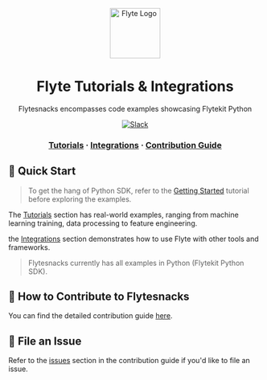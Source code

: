 <html>
    <p align="center">
        <img src="https://raw.githubusercontent.com/flyteorg/static-resources/main/common/flyte_circle_gradient_1_4x4.png" alt="Flyte Logo" width="100">
    </p>
    <h1 align="center">
        Flyte Tutorials & Integrations
    </h1>
    <p align="center">
        Flytesnacks encompasses code examples showcasing Flytekit Python
    </p>
    <p align="center">
        <a href="https://slack.flyte.org">
            <img src="https://img.shields.io/badge/slack-join_chat-white.svg?logo=slack&style=social" alt="Slack" />
        </a>
    </p>
    <h3 align="center">
        <a href="https://docs.flyte.org/en/latest/flytesnacks/tutorials.html">Tutorials</a>
        <span> · </span>
        <a href="https://docs.flyte.org/en/latest/flytesnacks/integrations.html">Integrations</a>
         <span> · </span>
        <a href="https://docs.flyte.org/en/latest/flytesnacks/contribute.html">Contribution Guide</a>
    </h3>
</html>

<html>
    <h2 id="quick-start">
        🚀 Quick Start
    </h2>
</html>

> To get the hang of Python SDK, refer to the [Getting Started](https://docs.flyte.org/en/latest/getting_started.html) tutorial before exploring the examples.

The [Tutorials](https://docs.flyte.org/en/latest/flytesnacks/tutorials.html) section has real-world examples, ranging from machine learning training, data processing to feature engineering.

the [Integrations](https://docs.flyte.org/en/latest/flytesnacks/integrations.html) section demonstrates how to use Flyte with other tools and frameworks.

> Flytesnacks currently has all examples in Python (Flytekit Python SDK).

<html>
    <h2 id="contribution-guide">
        📖 How to Contribute to Flytesnacks
    </h2>
</html>

You can find the detailed contribution guide [here](docs/contribute.md).

<html>
    <h2 id="file-an-issue">
        🐞 File an Issue
    </h2>
</html>

Refer to the [issues](https://docs.flyte.org/en/latest/community/contribute.html##file-an-issue) section in the contribution guide if you'd like to file an issue.

